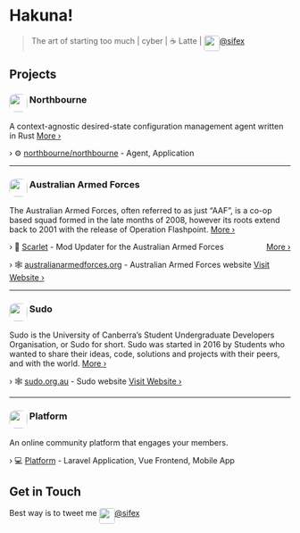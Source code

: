 # Hakuna!

> The art of starting too much | cyber | ☕ Latte | <img src="https://cdn2.iconfinder.com/data/icons/minimalism/512/twitter.png" height="28" style="border-radius: 4px;" align="top" />[@sifex](https://twitter.com/sifex)

## Projects

### <img src="https://avatars3.githubusercontent.com/u/57554213?s=60&v=4" height="32" style="border-radius: 10px;" align="top" />  Northbourne

A context-agnostic desired-state configuration management agent written in Rust [More ›](https://docs.north.sh/)

› ⚙ [northbourne/northbourne](https://github.com/northbourne/northbourne) - Agent, Application 

---

### <img src="https://australianarmedforces.org/aaf-global/images/favicon/aaf-global-apple-touch-icon-152x152.png" height="32" style="border-radius: 10px;" align="top" />  Australian Armed Forces

The Australian Armed Forces, often referred to as just “AAF”, is a co-op based squad formed in the late months of 2008, however its roots extend back to 2001 with the release of Operation Flashpoint. [More ›](https://australianarmedforces.org/about/)

› 🔴 [Scarlet](https://github.com/sifex/scarlet) - Mod Updater for the Australian Armed Forces <span style="float:right;">[More ›](https://australianarmedforces.org/mods/)</span>

› 🕸 [australianarmedforces.org](https://australianarmedforces.org) - Australian Armed Forces website [Visit Website ›](https://australianarmedforces.org/about/)

---

### <img src="https://avatars1.githubusercontent.com/u/10512693?s=60&v=4" height="32" style="border-radius: 10px;" align="top" />  Sudo

Sudo is the University of Canberra’s Student Undergraduate Developers Organisation, or Sudo for short. Sudo was started in 2016 by Students who wanted to share their ideas, code, solutions and projects with their peers, and with the world. [More ›](https://sudo.org.au/about/)

› 🕸 [sudo.org.au](https://sudo.org.au/) - Sudo website [Visit Website ›](https://sudo.org.au/)

---

### <img src="https://avatars0.githubusercontent.com/u/58643355?s=60&v=4" height="32" style="border-radius: 10px;" align="top" /> Platform

An online community platform that engages your members.

› 💻 [Platform](https://platformapp.io/) - Laravel Application, Vue Frontend, Mobile App

## Get in Touch

Best way is to tweet me <img src="https://cdn2.iconfinder.com/data/icons/minimalism/512/twitter.png" height="28" style="border-radius: 4px;" align="top" />[@sifex](https://twitter.com/sifex)
